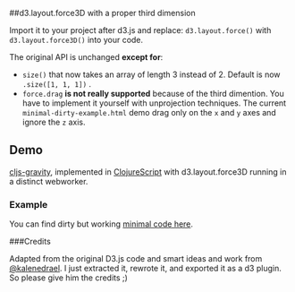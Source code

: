 ##d3.layout.force3D with a proper third dimension

Import it to your project after d3.js and replace:
`d3.layout.force()` with `d3.layout.force3D()` into your code.

The original API is unchanged **except for**:
 - `size()` that now takes an array of length 3 instead of 2. Default is now `.size([1, 1, 1])` .
 - `force.drag` **is not really supported** because of the third dimention. You have to implement it yourself with unprojection techniques. The current `minimal-dirty-example.html` demo drag only on the `x` and `y` axes and ignore the `z` axis.


## Demo

[cljs-gravity](https://github.com/ggeoffrey/cljs-gravity), implemented in [ClojureScript](http://clojure.org/) with d3.layout.force3D running in a distinct webworker.
 



### Example
You can find dirty but working [minimal code here](http://ggeoffrey.github.io/d3.layout.force3D/).


###Credits

Adapted from the original D3.js code and smart ideas and work from [@kalenedrael](https://github.com/kalenedrael).
I just extracted it, rewrote it, and exported it as a d3 plugin. So please give him the credits ;)
